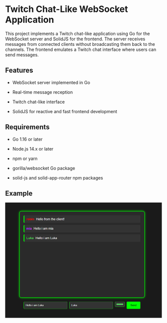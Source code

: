 
# Twitch Chat-Like WebSocket Application

This project implements a Twitch chat-like application using Go for the WebSocket server and SolidJS for the frontend. The server receives messages from connected clients without broadcasting them back to the channels. The frontend emulates a Twitch chat interface where users can send messages.

  

## Features

- WebSocket server implemented in Go

- Real-time message reception

- Twitch chat-like interface

- SolidJS for reactive and fast frontend development

## Requirements

- Go 1.16 or later

- Node.js 14.x or later

- npm or yarn

- gorilla/websocket Go package

- solid-js and solid-app-router npm packages
## Example
![TwitchChatExampleImage](TwitchChatApp.png "Twitch chat Go and Solidjs")
